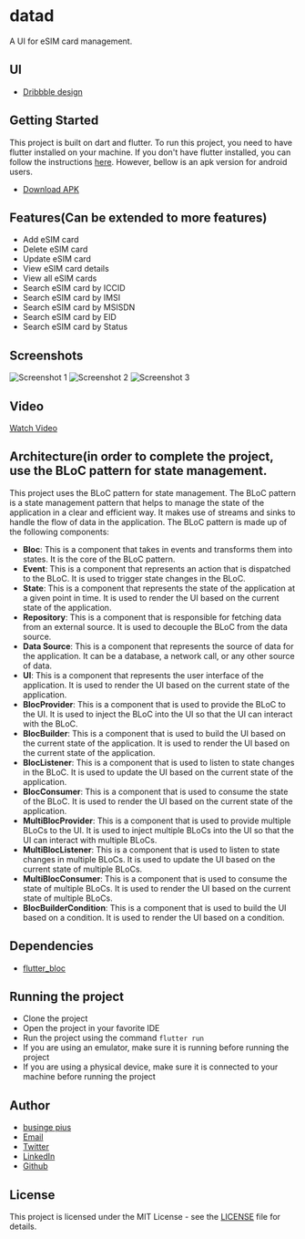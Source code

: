 # datad

A UI for eSIM card management.

## UI
- [Dribbble design](https://github.com/busingepius/eSIM/blob/master/assets/images/ui.png)

## Getting Started

This project is built on dart and flutter. To run this project, you need to have flutter installed on your machine. If you don't have flutter installed, you can follow the instructions [here](https://flutter.dev/docs/get-started/install).
However, bellow is an apk version for android users.
- [Download APK](https://drive.google.com/file/d/1qf8QtFM-jm2Lf788KMWKkY0IUHbsGWw2/view?usp=sharing)

## Features(Can be extended to more features)
- Add eSIM card
- Delete eSIM card
- Update eSIM card
- View eSIM card details
- View all eSIM cards
- Search eSIM card by ICCID
- Search eSIM card by IMSI
- Search eSIM card by MSISDN
- Search eSIM card by EID
- Search eSIM card by Status

## Screenshots
![Screenshot 1]()
![Screenshot 2]()
![Screenshot 3]()

## Video
[Watch Video](https://github.com/busingepius/eSIM/blob/master/assets/videos/VID-20240617-WA0019.mp4)

## Architecture(in order to complete the project, use the BLoC pattern for state management.
This project uses the BLoC pattern for state management. The BLoC pattern is a state management pattern that helps to manage the state of the application in a clear and efficient way. It makes use of streams and sinks to handle the flow of data in the application. The BLoC pattern is made up of the following components:
- **Bloc**: This is a component that takes in events and transforms them into states. It is the core of the BLoC pattern.
- **Event**: This is a component that represents an action that is dispatched to the BLoC. It is used to trigger state changes in the BLoC.
- **State**: This is a component that represents the state of the application at a given point in time. It is used to render the UI based on the current state of the application.
- **Repository**: This is a component that is responsible for fetching data from an external source. It is used to decouple the BLoC from the data source.
- **Data Source**: This is a component that represents the source of data for the application. It can be a database, a network call, or any other source of data.
- **UI**: This is a component that represents the user interface of the application. It is used to render the UI based on the current state of the application.
- **BlocProvider**: This is a component that is used to provide the BLoC to the UI. It is used to inject the BLoC into the UI so that the UI can interact with the BLoC.
- **BlocBuilder**: This is a component that is used to build the UI based on the current state of the application. It is used to render the UI based on the current state of the application.
- **BlocListener**: This is a component that is used to listen to state changes in the BLoC. It is used to update the UI based on the current state of the application.
- **BlocConsumer**: This is a component that is used to consume the state of the BLoC. It is used to render the UI based on the current state of the application.
- **MultiBlocProvider**: This is a component that is used to provide multiple BLoCs to the UI. It is used to inject multiple BLoCs into the UI so that the UI can interact with multiple BLoCs.
- **MultiBlocListener**: This is a component that is used to listen to state changes in multiple BLoCs. It is used to update the UI based on the current state of multiple BLoCs.
- **MultiBlocConsumer**: This is a component that is used to consume the state of multiple BLoCs. It is used to render the UI based on the current state of multiple BLoCs.
- **BlocBuilderCondition**: This is a component that is used to build the UI based on a condition. It is used to render the UI based on a condition.


## Dependencies
- [flutter_bloc](https://pub.dev/packages/flutter_bloc)

## Running the project
- Clone the project
- Open the project in your favorite IDE
- Run the project using the command `flutter run`
- If you are using an emulator, make sure it is running before running the project
- If you are using a physical device, make sure it is connected to your machine before running the project

## Author
- [businge pius](https://www.qixem.com)
- [Email](mailto:busingepius@gmail.com)
- [Twitter](https://twitter.com/busingepius)
- [LinkedIn](https://www.linkedin.com/in/piusbusinge/)
- [Github](https://github.com/busingepius)

## License
This project is licensed under the MIT License - see the [LICENSE](LICENSE) file for details.
